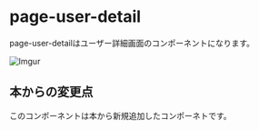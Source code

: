 # page-user-detail

page-user-detailはユーザー詳細画面のコンポーネントになります。

![Imgur](https://i.imgur.com/655arWz.png)

## 本からの変更点

このコンポーネントは本から新規追加したコンポーネトです。
